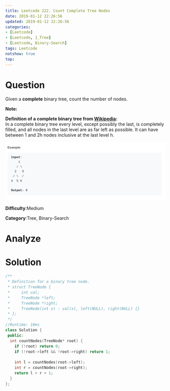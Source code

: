 ```yaml
---
title: Leetcode 222. Count Complete Tree Nodes
date: 2019-01-12 22:26:56
updated: 2019-01-12 22:26:56
categories: 
- [Leetcode]
- [Leetcode, 1_Tree]
- [Leetcode, Binary-Search]
tags: Leetcode
notshow: true
top:
---
```


# Question

Given a  **complete**  binary tree, count the number of nodes.

**Note:**

**Definition of a complete binary tree from  [Wikipedia](http://en.wikipedia.org/wiki/Binary_tree#Types_of_binary_trees):**  
In a complete binary tree every level, except possibly the last, is completely filled, and all nodes in the last level are as far left as possible. It can have between 1 and 2h  nodes inclusive at the last level h.

![](/images/in-post/2019-01-12-Leetcode-222-Count-Complete-Tree-Nodes/2019-01-12-22-31-07.png)

**Difficulty**:Medium

**Category**:Tree, Binary-Search

<!-- more -->

# Analyze

# Solution

```cpp
/**
 * Definition for a binary tree node.
 * struct TreeNode {
 *     int val;
 *     TreeNode *left;
 *     TreeNode *right;
 *     TreeNode(int x) : val(x), left(NULL), right(NULL) {}
 * };
 */
//Runtime: 16ms
class Solution {
 public:
  int countNodes(TreeNode* root) {
    if (!root) return 0;
    if (!root->left && !root->right) return 1;

    int l = countNodes(root->left);
    int r = countNodes(root->right);
    return l + r + 1;
  }
};
```


